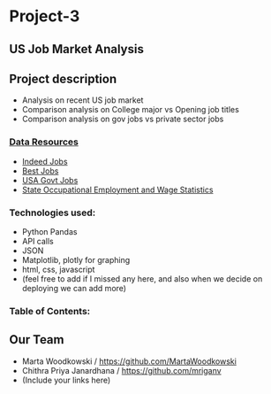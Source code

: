 # Project-3

## US Job Market Analysis

## Project description
* Analysis on recent US job market
* Comparison analysis on College major vs Opening job titles
* Comparison analysis on gov jobs vs private sector jobs

### [Data Resources](https://github.com/mriganv/Project-3/tree/main/MAIN/static/resources)

* [Indeed Jobs](https://www.kaggle.com/promptcloud/indeed-usa-job-listing/code)
* [Best Jobs](https://www.kaggle.com/susant4learning/bestjobsin2021)
* [USA Govt Jobs](https://github.com/marcdacosta/usajobs-scrape)
* [State Occupational Employment and Wage Statistics](https://www.bls.gov/oes/2020/may/oes_ca.htm)

### Technologies used:

* Python Pandas
* API calls
* JSON
* Matplotlib, plotly for graphing
* html, css, javascript
* (feel free to add if I missed any here, and also when we decide on deploying we can add more)

### Table of Contents:






## Our Team

* Marta Woodkowski / https://github.com/MartaWoodkowski
* Chithra Priya Janardhana / https://github.com/mriganv  
* (Include your links here)
